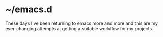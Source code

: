 # ~/emacs.d

These days I've been returning to emacs more and more and this are my
ever-changing attempts at getting a suitable workflow for my projects.
